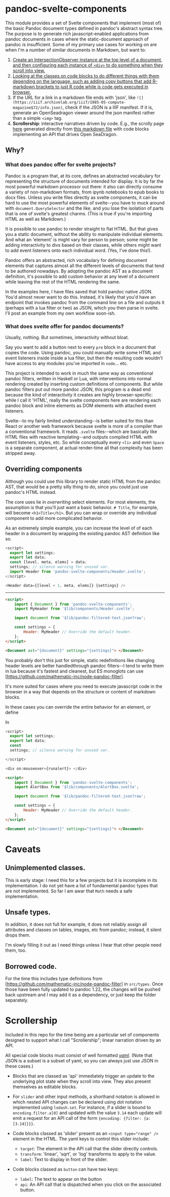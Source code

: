 # pandoc-svelte-components

This module provides a set of Svelte components that implement (most of) the basic Pandoc document types defined in pandoc's abstract syntax tree. The purpose is to generate rich javascript-enabled applications from pandoc documents in cases where the static-document approach of pandoc is insufficient. Some of my primary use cases for working on are when I'm a number of similar documents in Markdown, but want to:

1. [Create an IntersectionObserver instance at the top level of a document,
   and then configuring each instance of `<div>` to do something when they scroll into view.](https://bmschmidt.github.io/pandoc-svelte-components/demo/observer/)
2. [Looking at the classes on code blocks to do different things with
   them depending on the language, such as adding copy buttons that add R-markdown brackets to just R code while js code gets executed in browser.](https://bmschmidt.github.io/pandoc-svelte-components/demo/code/)
3. If the URL for a link in a markdown file ends with 'json',
   like `![](https://iiif.archivelab.org/iiif/1985-05-compute-magazine$72/info.json)`,
   check if the JSON is a IIIF manifest. If it is, generate an OpenSeadragon viewer around the json manifest rather than a simple `<img>` tag.
4. **Scrollership**: interactive narratives driven by code. E.g., the scrolly page [here](https://bmschmidt.github.io/pandoc-svelte-components/scrollership/apple) generated directly from [this markdown file](https://github.com/bmschmidt/pandoc-svelte-components/blob/main/src/scrollership/apple.md) with code blocks implementing an API that drives Open SeaDragon.

## Why?

### What does pandoc offer for svelte projects?

Pandoc is a program that, at its core, defines an abstracted vocabulary for representing the structure of documents intended for display.
It is by far the most powerful markdown processor out there: it also can directly consume a variety of non-markdown formats, from ipynb notebooks to epub books to docx files. Unless you write files directly as svelte components, it can be hard to use the most powerful elements of svelte--you have to muck around with `document.QuerySelector` and the like, and you lose the isolation of parts that is one of svelte's greatest charms. (This is true if you're importing HTML as well as Markdown.)

It is possible to use pandoc to render straight to flat HTML. But that gives you a static document, without the ability to manipulate individual elements. And what an 'element' is might vary for person to person; some might be adding interactivity to divs based on their classes, while others might want to add event listeners onto each individual word. (Yes, I've done this!).

Pandoc offers an abstracted, rich vocabulary for defining document elements that captures almost all the different levels of documents that tend to be authored nowadays. By adopting the pandoc AST as a document definition, it's possible to add custom behavior at any level of a document while leaving the rest of the HTML rendering the same.

In the examples here, I have files saved that hold pandoc native JSON. You'd almost never want to do this. Instead, it's likely that you'd have an endpoint that invokes pandoc from the command line on a file and outputs it (perhaps with a lua filter or two) as JSON, which you then parse in svelte. I'll post an example from my own workflow soon-ish.

### What does svelte offer for pandoc documents?

Usually, nothing. But sometimes, interactivity without bloat.

Say you want to add a button next to every `pre` block in a document that copies the code.
Using pandoc, you could manually write some HTML and event listeners inside inside a lua filter,
but then the resulting code wouldn't have access to any modules you've imported in `node`... etc.

This project is intended to work in much the same way as conventional pandoc filters, written in Haskell or
Lua, with interventions into normal rendering created by inserting custom definitions of components. But while
pandoc filters put out more pandoc JSON, this program is a dead end because the kind of interactivity it creates
are highly browser-specific: while I call it 'HTML', really the svelte components here are rendering each pandoc block and inline elements
as DOM elements with attached event listeners.

Svelte--to my fairly limited understanding--is better suited for this than React or another web framework because svelte is more of a compiler than a conventional framework.
It reads `.svelte` files--which are basically like HTML files with reactive templating--and outputs compiled HTML with event listeners,
styles, etc. So while conceptually every `<li>` and even `Space` is a separate component, at actual render-time all that complexity has been stripped away.

## Overriding components

Although you could use this library to render static HTML from the pandoc AST, that would be a pretty silly thing to do, since you could just use pandoc's HTML instead.

The core uses lie in _overwriting_ select elements.
For most elements, the assumption is that you'll just want a basic behavior.
`# Title`, for example, will become
`<h1>Title</h1>`. But you can wrap or override any individual component to add more complicated behavior.

As an extremely simple example, you can increase the level of
of each header in a document by wrapping the existing pandoc
AST definition like so.

```js
<script>
  export let settings;
  export let data;
  const [level, meta, elems] = data;
  settings; // silence warning for unused var.
  import Header from 'pandoc-svelte-components/Header.svelte';
</script>

<Header data={[level + 1, meta, elems]} {settings} />
```

---

```html
<script>
	import { Document } from 'pandoc-svelte-components';
	import MyHeader from '$lib/components/Header.svelte';

	import document from '$lib/pandoc-filtered-text.json?raw';

	const settings = {
		Header: MyHeader // Override the default header.
	};
</script>

<Document ast="{document}" settings="{settings}"> </Document>
```

You probably don't this just for simple, static redefinitions like changing header levels are better handledthrough pandoc filters--I tend to write them in lua because it's fastest and
cleanest, but ES monoglots can use [https://github.com/mathematic-inc/node-pandoc-filter].

It's more suited for cases where you need to execute javascript code in the browser in a way that depends on the structure or content of markdown blocks.

In these cases you can override the entire behavior for an element, _or_ define

In

```js
<script>
  export let settings;
  export let data;
  const
  settings; // silence warning for unused var.

</script>

<div on:mouseover={runalert}> </div>
```

```html
<script>
	import { Document } from 'pandoc-svelte-components';
	import AlertBox from '$lib/components/AlertBox.svelte';

	import document from '$lib/pandoc-filtered-text.json?raw';

	const settings = {
		Header: MyHeader // Override the default header.
	};
</script>

<Document ast="{document}" settings="{settings}"> </Document>
```

# Caveats

## Unimplemented classes.

This is early stage: I need this for a few projects but it is incomplete in its implementation. I do not yet have a list of fundamental pandoc types that are not implemented. So far I am awar that `Math` needs a safe implementation.

## Unsafe types.

In addition, it does not full for example, it does not reliably assign all attributes and classes on tables, images, etc from pandoc; instead, it silent drops them.

I'm slowly filling it out as I need things unless I hear that other people need them, too.

## Borrowed code.

For the time this includes type definitions from
[https://github.com/mathematic-inc/node-pandoc-filter] in `src/types`. Once those have been fully updated to pandoc 1.22, the changes will be pushed back upstream and I may add it as a dependency, or just keep the folder separately.

# Scrollership

Included in this repo for the time being are a particular set of components designed to support what I call "Scrollership"; linear narration driven by an API.

All special code blocks must consist of well formatted [_yaml_](https://yaml.org/). (Note that JSON is a subset is a subset of yaml, so you can always just use JSON in these cases.)

- Blocks that are classed as 'api' immediately trigger an update to the underlying plot state when they scroll into view. They also present themselves as editable blocks.
- For `slider` and other input methods, a shorthand notation is allowed in which nested API changes can be declared using dot notation implemented using `lodash.set`. For instance, if a slider is bound to `encoding.filter.a[0]` and updated with the value `3.14` each update will emit a request for an API call of the form `{encoding: {filter: {a: [3.14]}}}`.
- Code blocks classed as 'slider' present as an
  `<input type="range" />` element in the HTML. The yaml keys to control this slider include:

  - `target`: The element in the API call that the slider directly controls.
  - `transform`: 'linear', 'sqrt', or 'log' transforms to apply to the value.
  - `label`: Text to display in front of the slider.

- Code blocks classed as `button` can have two keys:
  - `label`: The text to appear on the button
  - `api`: An API call that is dispatched when you click on the associated button.
